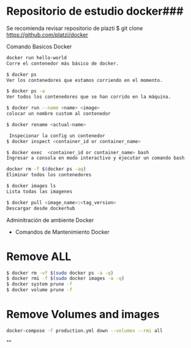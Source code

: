 # Repositorio de estudio docker###
Se recomienda revisar repositorio de plazti
$ git clone https://github.com/platzi/docker



Comando Basicos Docker 


```sh 
docker run hello-world
Corre el contenedor más básico de docker.
```

```sh 
$ docker ps 
Ver los contenedores que estamos corriendo en el momento.
```

```sh 
$ docker ps -a 
Ver todos los contenedores que se han corrido en la máquina.
```

```sh 
$ docker run --name <name> <image> 
colocar un nombre custom al contenedor
```

```sh 
$ docker rename <actual-name>
```

```sh 
 Inspecionar la config un contenedor
$ docker inspect <container_id or container_name>
```

```sh 
$ docker exec  <container_id or container_name> bash  
Ingresar a consola en modo interactivo y ejecutar un comando bash 
```

```sh 
docker rm -f $(docker ps -aq)
Eliminar todos los contenedores
```



```sh 
$ docker images ls 
Lista todas las imagenes 
```


```sh 
$ docker pull <image_name>:<tag_version>
Descargar desde dockerhub 
```


Adminitración de ambiente Docker 
 - Comandos de Mantenimiento Docker 

# Remove ALL

```sh 
$ docker rm -vf $(sudo docker ps -a -q)
$ docker rmi -f $(sudo docker images -a -q)
$ docker system prune -f
$ docker volume prune -f
```
# Remove Volumes and images 
```sh 
docker-compose -f production.yml down --volumes --rmi all
```
""
